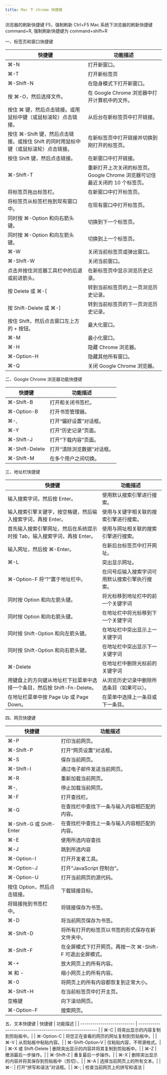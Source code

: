 ```yaml
---
title: Mac 下 chrome 快捷键
---
```


浏览器的刷新快捷键 F5，强制刷新 Ctrl+F5
Mac 系统下浏览器的刷新快捷键 command+R, 强制刷新快捷键为 command+shift+R

一、标签页和窗口快捷键

| 快捷键                                                                               | 功能描述                                                                     |
| ------------------------------------------------------------------------------------ | ---------------------------------------------------------------------------- |
| ⌘-N                                                                                  | 打开新窗口。                                                                 |
| ⌘-T                                                                                  | 打开新标签页                                                                 |
| ⌘-Shift-N                                                                            | 在隐身模式下打开新窗口。                                                     |
| 按 ⌘-O，然后选择文件。                                                               | 在 Google Chrome 浏览器中打开计算机中的文件。                                |
| 按住 ⌘ 键，然后点击链接。或用鼠标中键（或鼠标滚轮）点击链接。                        | 从后台在新标签页中打开链接。                                                 |
| 按住 ⌘-Shift 键，然后点击链接。或按住 Shift 的同时用鼠标中键（或鼠标滚轮）点击链接。 | 在新标签页中打开链接并切换到刚打开的标签页。                                 |
| 按住 Shift 键，然后点击链接。                                                        | 在新窗口中打开链接。                                                         |
| ⌘-Shift-T                                                                            | 重新打开上次关闭的标签页。Google Chrome 浏览器可记住最近关闭的 10 个标签页。 |
| 将标签页拖出标签栏。                                                                 | 在新窗口中打开标签页。                                                       |
| 将标签页从标签栏拖到现有窗口中。                                                     | 在现有窗口中打开标签页。                                                     |
| 同时按 ⌘-Option 和向右箭头键。                                                       | 切换到下一个标签页。                                                         |
| 同时按 ⌘-Option 和向左箭头键。                                                       | 切换到上一个标签页。                                                         |
| ⌘-W                                                                                  | 关闭当前标签页或弹出窗口。                                                   |
| ⌘-Shift-W                                                                            | 关闭当前窗口。                                                               |
| 点击并按住浏览器工具栏中的后退或前进箭头。                                           | 在新标签页中显示浏览历史记录。                                               |
| 按 Delete 或 ⌘-[                                                                     | 转到当前标签页的上一页浏览历史记录。                                         |
| 按 Shift-Delete 或 ⌘-]                                                               | 转到当前标签页的下一页浏览历史记录。                                         |
| 按住 Shift，然后点击窗口左上方的 + 按钮。                                            | 最大化窗口。                                                                 |
| ⌘-M                                                                                  | 最小化窗口。                                                                 |
| ⌘-H                                                                                  | 隐藏 Chrome 浏览器。                                                         |
| ⌘-Option-H                                                                           | 隐藏其他所有窗口。                                                           |
| ⌘-Q                                                                                  | 关闭 Google Chrome 浏览器。                                                  |

二、Google Chrome 浏览器功能快捷键

| 快捷键         | 功能描述                   |
| -------------- | -------------------------- |
| ⌘-Shift-B      | 打开和关闭书签栏。         |
| ⌘-Option-B     | 打开书签管理器。           |
| ⌘-,            | 打开“偏好设置”对话框。     |
| ⌘-Y            | 打开“历史记录”页面。       |
| ⌘-Shift-J      | 打开“下载内容”页面。       |
| ⌘-Shift-Delete | 打开“清除浏览数据”对话框。 |
| ⌘-Shift-M      | 在多个用户之间切换。       |

三、地址栏快捷键

| 快捷键                                                                   | 功能描述                                       |
| ------------------------------------------------------------------------ | ---------------------------------------------- |
| 输入搜索字词，然后按 Enter。                                             | 使用默认搜索引擎进行搜索。                     |
| 输入搜索引擎关键字，按空格键，然后输入搜索字词，再按 Enter。             | 使用与关键字相关联的搜索引擎进行搜索。         |
| 首先输入搜索引擎网址，然后在系统提示时按 Tab，输入搜索字词，再按 Enter。 | 使用与网址相关联的搜索引擎进行搜索。           |
| 输入网址，然后按 ⌘-Enter。                                               | 在新后台标签页中打开网址。                     |
| ⌘-L                                                                      | 突出显示网址。                                 |
| ⌘-Option-F 将“?”置于地址栏中。                                           | 在问号后输入搜索字词可用默认搜索引擎执行搜索。 |
| 同时按 Option 和向左箭头键。                                             | 将光标移到地址栏中的前一个关键字词             |
| 同时按 Option 和向右箭头键。                                             | 在地址栏中将光标移到下一个关键字词             |
| 同时按 Shift-Option 和向左箭头键。                                       | 在地址栏中突出显示上一关键字词                 |
| 同时按 Shift-Option 和向右箭头键。                                       | 在地址栏中突出显示下一关键字词                 |
| ⌘-Delete                                                                 | 在地址栏中删除光标前的关键字词                 |
| 用键盘上的方向键从地址栏下拉菜单中选择一个条目，然后按 Shift-Fn-Delete。 | 从浏览历史记录中删除所选条目（如果可以）。     |
| 在地址栏菜单中按 Page Up 或 Page Down。                                  | 在菜单中选择上一条目或下一条目。               |

四、网页快捷键

| 快捷键                      | 功能描述                                                  |
| --------------------------- | --------------------------------------------------------- |
| ⌘-P                         | 打印当前网页。                                            |
| ⌘-Shift-P                   | 打开“网页设置”对话框。                                    |
| ⌘-S                         | 保存当前网页。                                            |
| ⌘-Shift-I                   | 通过电子邮件发送当前网页。                                |
| ⌘-R                         | 重新加载当前网页。                                        |
| ⌘-,                         | 停止加载当前网页。                                        |
| ⌘-F                         | 打开查找栏。                                              |
| ⌘-G                         | 在查找栏中查找下一条与输入内容相匹配的内容。              |
| ⌘-Shift-G 或 Shift-Enter    | 在查找栏中查找上一条与输入内容相匹配的内容。              |
| ⌘-E                         | 使用所选内容查找                                          |
| ⌘-J                         | 跳到所选内容                                              |
| ⌘-Option-I                  | 打开开发者工具。                                          |
| ⌘-Option-J                  | 打开“JavaScript 控制台”。                                 |
| ⌘-Option-U                  | 打开当前网页的源代码。                                    |
| 按住 Option，然后点击链接。 | 下载链接目标。                                            |
| 将链接拖到书签栏中。        | 将链接保存为书签。                                        |
| ⌘-D                         | 将当前网页保存为书签。                                    |
| ⌘-Shift-D                   | 将所有打开的标签页以书签的形式保存在新文件夹中。          |
| ⌘-Shift-F                   | 在全屏模式下打开网页。再按一次 ⌘-Shift-F 可退出全屏模式。 |
| ⌘-+                         | 放大网页上的所有内容。                                    |
| ⌘ 和 -                      | 缩小网页上的所有内容。                                    |
| ⌘-0                         | 将网页上的所有内容都恢复到正常大小。                      |
| ⌘-Shift-H                   | 在当前标签页中打开主页。                                  |
| 空格键                      | 向下滚动网页。                                            |
| ⌘-Option-F                  | 搜索网页。                                                |

五、文本快捷键
| 快捷键 | 功能描述 |
| --------------------------- | --------------------------------------------------------- |
| ⌘-C | 将突出显示的内容复制到剪贴板中。|
| ⌘-Option-C | 将您正在查看的网页的网址复制到剪贴板中。|
| ⌘-V | 从剪贴板中粘贴内容。|
| ⌘-Shift-Option-V | 仅粘贴内容，不带源格式。|
| ⌘-X 或 Shift-Delete | 删除突出显示的内容并将其复制到剪贴板中。|
| ⌘-Z | 撤消最后一步操作。|
| ⌘-Shift-Z | 重复最后一步操作。|
| ⌘-X | 删除突出显示的内容并将其保存到剪贴板中（剪切）。|
| ⌘-A | 选择当前网页上的所有文本。|
| ⌘-: | 打开“拼写和语法”对话框。|
| ⌘-; | 检查当前网页上的拼写和语法 |
